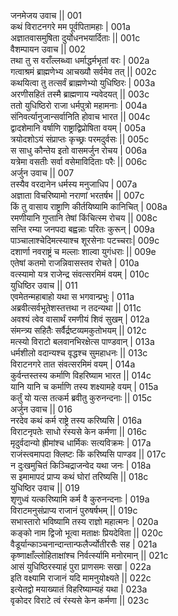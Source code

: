 जनमेजय उवाच ||	001    
कथं विराटनगरे मम पूर्वपितामहाः |	001a   
अज्ञातवासमुषिता दुर्योधनभयार्दिताः ||	001c   
वैशम्पायन उवाच ||	002    
तथा तु स वराँल्लब्ध्वा धर्माद्धर्मभृतां वरः |	002a   
गत्वाश्रमं ब्राह्मणेभ्य आचख्यौ सर्वमेव तत् ||	002c   
कथयित्वा तु तत्सर्वं ब्राह्मणेभ्यो युधिष्ठिरः |	003a   
अरणीसहितं तस्मै ब्राह्मणाय न्यवेदयत् ||	003c   
ततो युधिष्ठिरो राजा धर्मपुत्रो महामनाः |	004a   
संनिवर्त्यानुजान्सर्वानिति होवाच भारत ||	004c   
द्वादशेमानि वर्षाणि राष्ट्राद्विप्रोषिता वयम् |	005a   
त्रयोदशोऽयं संप्राप्तः कृच्छ्रः परमदुर्वसः ||	005c   
स साधु कौन्तेय इतो वासमर्जुन रोचय |	006a   
यत्रेमा वसतीः सर्वा वसेमाविदिताः परैः ||	006c   
अर्जुन उवाच ||	007    
तस्यैव वरदानेन धर्मस्य मनुजाधिप |	007a   
अज्ञाता विचरिष्यामो नराणां भरतर्षभ ||	007c   
किं तु वासाय राष्ट्राणि कीर्तयिष्यामि कानिचित् |	008a   
रमणीयानि गुप्तानि तेषां किंचित्स्म रोचय ||	008c   
सन्ति रम्या जनपदा बह्वन्नाः परितः कुरून् |	009a   
पाञ्चालाश्चेदिमत्स्याश्च शूरसेनाः पटच्चराः|	009c   
दशार्णा नवराष्ट्रं च मल्लाः शाल्वा युगंधराः ||	009e   
एतेषां कतमो राजन्निवासस्तव रोचते |	010a   
वत्स्यामो यत्र राजेन्द्र संवत्सरमिमं वयम् |	010c   
युधिष्ठिर उवाच ||	011    
एवमेतन्महाबाहो यथा स भगवान्प्रभुः |	011a   
अब्रवीत्सर्वभूतेशस्तत्तथा न तदन्यथा ||	011c   
अवश्यं त्वेव वासार्थं रमणीयं शिवं सुखम् |	012a   
संमन्त्र्य सहितैः सर्वैर्द्रष्टव्यमकुतोभयम् ||	012c   
मत्स्यो विराटो बलवानभिरक्षेत्स पाण्डवान् |	013a   
धर्मशीलो वदान्यश्च वृद्धश्च सुमहाधनः ||	013c   
विराटनगरे तात संवत्सरमिमं वयम् |	014a   
कुर्वन्तस्तस्य कर्माणि विहरिष्याम भारत ||	014c   
यानि यानि च कर्माणि तस्य शक्ष्यामहे वयम् |	015a   
कर्तुं यो यत्स तत्कर्म ब्रवीतु कुरुनन्दनाः ||	015c   
अर्जुन उवाच ||	016    
नरदेव कथं कर्म राष्ट्रे तस्य करिष्यसि |	016a   
विराटनृपतेः साधो रंस्यसे केन कर्मणा ||	016c   
मृदुर्वदान्यो ह्रीमांश्च धार्मिकः सत्यविक्रमः |	017a   
राजंस्त्वमापदा क्लिष्टः किं करिष्यसि पाण्डव ||	017c   
न दुःखमुचितं किञ्चिद्राजन्वेद यथा जनः |	018a   
स इमामापदं प्राप्य कथं घोरां तरिष्यसि ||	018c   
युधिष्ठिर उवाच ||	019    
शृणुध्वं यत्करिष्यामि कर्म वै कुरुनन्दनाः |	019a   
विराटमनुसंप्राप्य राजानं पुरुषर्षभम् ||	019c   
सभास्तारो भविष्यामि तस्य राज्ञो महात्मनः |	020a   
कङ्को नाम द्विजो भूत्वा मताक्षः प्रियदेविता ||	020c   
वैडूर्यान्काञ्चनान्दान्तान्फलैर्ज्योतीरसैः सह |	021a   
कृष्णाक्षाँल्लोहिताक्षांश्च निर्वर्त्स्यामि मनोरमान् ||	021c   
आसं युधिष्ठिरस्याहं पुरा प्राणसमः सखा |	022a   
इति वक्ष्यामि राजानं यदि मामनुयोक्ष्यते ||	022c   
इत्येतद्वो मयाख्यातं विहरिष्याम्यहं यथा |	023a   
वृकोदर विराटे त्वं रंस्यसे केन कर्मणा ||	023c   
